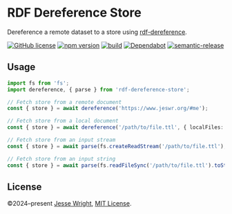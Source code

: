 # RDF Dereference Store

Dereference a remote dataset to a store using [rdf-dereference](https://www.npmjs.com/package/rdf-dereference).

[![GitHub license](https://img.shields.io/github/license/jeswr/rdf-dereference-store.js.svg)](https://github.com/jeswr/rdf-dereference-store.js/blob/master/LICENSE)
[![npm version](https://img.shields.io/npm/v/rdf-dereference-store.svg)](https://www.npmjs.com/package/rdf-dereference-store)
[![build](https://img.shields.io/github/actions/workflow/status/jeswr/rdf-dereference-store.js/nodejs.yml?branch=main)](https://github.com/jeswr/rdf-dereference-store.js/tree/main/)
[![Dependabot](https://badgen.net/badge/Dependabot/enabled/green?icon=dependabot)](https://dependabot.com/)
[![semantic-release](https://img.shields.io/badge/%20%20%F0%9F%93%A6%F0%9F%9A%80-semantic--release-e10079.svg)](https://github.com/semantic-release/semantic-release)

## Usage
```ts
import fs from 'fs';
import dereference, { parse } from 'rdf-dereference-store';

// Fetch store from a remote document
const { store } = await dereference('https://www.jeswr.org/#me');

// Fetch store from a local document
const { store } = await dereference('/path/to/file.ttl', { localFiles: true });

// Fetch store from an input stream
const { store } = await parse(fs.createReadStream('/path/to/file.ttl'), { contentType: 'text/turtle' });

// Fetch store from an input string
const { store } = await parse(fs.readFileSync('/path/to/file.ttl').toString(), { contentType: 'text/turtle' });
```

## License
©2024–present
[Jesse Wright](https://github.com/jeswr),
[MIT License](https://github.com/jeswr/rdf-dereference-store.js/blob/master/LICENSE).

